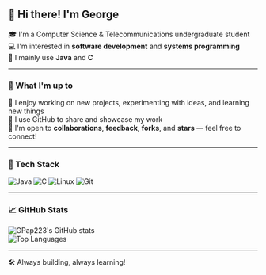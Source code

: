 ## 👋 Hi there! I'm George

🎓 I'm a Computer Science & Telecommunications undergraduate student  
💻 I'm interested in **software development** and **systems programming**  
📌 I mainly use **Java** and **C**

---

### 🧠 What I'm up to

🚀 I enjoy working on new projects, experimenting with ideas, and learning new things  
📂 I use GitHub to share and showcase my work  
🤝 I'm open to **collaborations**, **feedback**, **forks**, and **stars** — feel free to connect!

---

### 🧰 Tech Stack

![Java](https://img.shields.io/badge/Java-ED8B00?style=for-the-badge&logo=java&logoColor=white)
![C](https://img.shields.io/badge/C-00599C?style=for-the-badge&logo=c&logoColor=white)
![Linux](https://img.shields.io/badge/Linux-FCC624?style=for-the-badge&logo=linux&logoColor=black)
![Git](https://img.shields.io/badge/Git-F05032?style=for-the-badge&logo=git&logoColor=white)

---

### 📈 GitHub Stats

![GPap223's GitHub stats](https://github-readme-stats.vercel.app/api?username=GPap223&show_icons=true&theme=tokyonight)  
![Top Languages](https://github-readme-stats.vercel.app/api/top-langs/?username=GPap223&layout=compact&theme=tokyonight)

---

🛠️ Always building, always learning!

